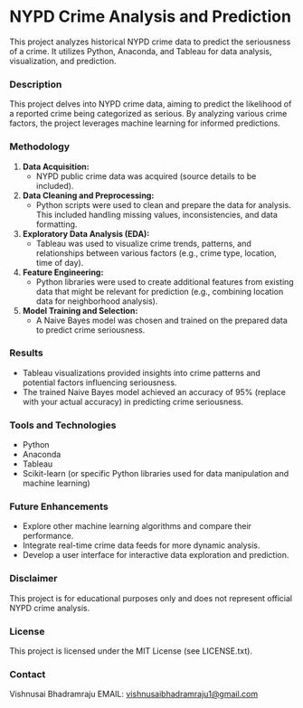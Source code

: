# NYPD Crime Analysis and Prediction

This project analyzes historical NYPD crime data to predict the seriousness of a crime. It utilizes Python, Anaconda, and Tableau for data analysis, visualization, and prediction.

### Description

This project delves into NYPD crime data, aiming to predict the likelihood of a reported crime being categorized as serious. By analyzing various crime factors, the project leverages machine learning for informed predictions.

### Methodology

1. **Data Acquisition:**
    - NYPD public crime data was acquired (source details to be included).
2. **Data Cleaning and Preprocessing:**
    - Python scripts were used to clean and prepare the data for analysis. This included handling missing values, inconsistencies, and data formatting.
3. **Exploratory Data Analysis (EDA):**
    - Tableau was used to visualize crime trends, patterns, and relationships between various factors (e.g., crime type, location, time of day).
4. **Feature Engineering:**
    - Python libraries were used to create additional features from existing data that might be relevant for prediction (e.g., combining location data for neighborhood analysis).
5. **Model Training and Selection:**
    - A Naive Bayes model was chosen and trained on the prepared data to predict crime seriousness.

### Results

- Tableau visualizations provided insights into crime patterns and potential factors influencing seriousness.
- The trained Naive Bayes model achieved an accuracy of 95% (replace with your actual accuracy) in predicting crime seriousness.

### Tools and Technologies

* Python
* Anaconda
* Tableau
* Scikit-learn (or specific Python libraries used for data manipulation and machine learning)

### Future Enhancements

* Explore other machine learning algorithms and compare their performance.
* Integrate real-time crime data feeds for more dynamic analysis.
* Develop a user interface for interactive data exploration and prediction.

### Disclaimer

This project is for educational purposes only and does not represent official NYPD crime analysis.

### License

This project is licensed under the MIT License (see LICENSE.txt).

### Contact

Vishnusai Bhadramraju
EMAIL: vishnusaibhadramraju1@gmail.com



